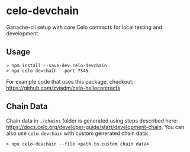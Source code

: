 # celo-devchain

Ganache-cli setup with core Celo contracts for local testing and development. 

## Usage 

```
> npm install --save-dev celo-devchain
> npx celo-devchain --port 7545
```

For example code that uses this package, checkout: https://github.com/zviadm/celo-hellocontracts

## Chain Data

Chain data in `./chains` folder is generated using steps described here: https://docs.celo.org/developer-guide/start/development-chain.
You can also use `celo-devchain` with custom generated chain data:
```
> npx celo-devchain --file <path to custom chain data>
```
